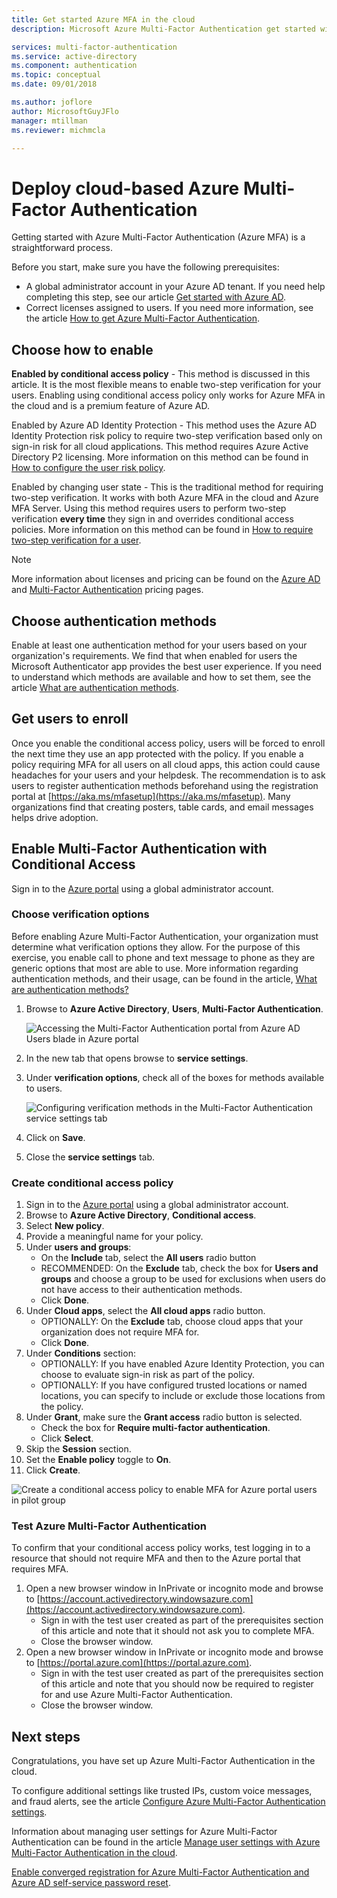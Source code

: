```yaml
---
title: Get started Azure MFA in the cloud
description: Microsoft Azure Multi-Factor Authentication get started with conditional access

services: multi-factor-authentication
ms.service: active-directory
ms.component: authentication
ms.topic: conceptual
ms.date: 09/01/2018

ms.author: joflore
author: MicrosoftGuyJFlo
manager: mtillman
ms.reviewer: michmcla

---
```

# Deploy cloud-based Azure Multi-Factor Authentication

Getting started with Azure Multi-Factor Authentication (Azure MFA) is a straightforward process.

Before you start, make sure you have the following prerequisites:

* A global administrator account in your Azure AD tenant. If you need help completing this step, see our article [Get started with Azure AD](../get-started-azure-ad.md).
* Correct licenses assigned to users. If you need more information, see the article [How to get Azure Multi-Factor Authentication](concept-mfa-licensing.md).

## Choose how to enable

**Enabled by conditional access policy** - This method is discussed in this article. It is the most flexible means to enable two-step verification for your users. Enabling using conditional access policy only works for Azure MFA in the cloud and is a premium feature of Azure AD.

Enabled by Azure AD Identity Protection - This method uses the Azure AD Identity Protection risk policy to require two-step verification based only on sign-in risk for all cloud applications. This method requires Azure Active Directory P2 licensing. More information on this method can be found in [How to configure the user risk policy](../identity-protection/howto-user-risk-policy.md).

Enabled by changing user state - This is the traditional method for requiring two-step verification. It works with both Azure MFA in the cloud and Azure MFA Server. Using this method requires users to perform two-step verification **every time** they sign in and overrides conditional access policies. More information on this method can be found in [How to require two-step verification for a user](howto-mfa-userstates.md).

> [!Note]
> More information about licenses and pricing can be found on the [Azure AD](https://azure.microsoft.com/pricing/details/active-directory/
) and [Multi-Factor Authentication](https://azure.microsoft.com/pricing/details/multi-factor-authentication/) pricing pages.

## Choose authentication methods

Enable at least one authentication method for your users based on your organization's requirements. We find that when enabled for users the Microsoft Authenticator app provides the best user experience. If you need to understand which methods are available and how to set them, see the article [What are authentication methods](concept-authentication-methods.md).

## Get users to enroll

Once you enable the conditional access policy, users will be forced to enroll the next time they use an app protected with the policy. If you enable a policy requiring MFA for all users on all cloud apps, this action could cause headaches for your users and your helpdesk. The recommendation is to ask users to register authentication methods beforehand using the registration portal at [https://aka.ms/mfasetup](https://aka.ms/mfasetup). Many organizations find that creating posters, table cards, and email messages helps drive adoption.

## Enable Multi-Factor Authentication with Conditional Access

Sign in to the [Azure portal](https://portal.azure.com) using a global administrator account.

### Choose verification options

Before enabling Azure Multi-Factor Authentication, your organization must determine what verification options they allow. For the purpose of this exercise, you enable call to phone and text message to phone as they are generic options that most are able to use. More information regarding authentication methods, and their usage, can be found in the article, [What are authentication methods?](concept-authentication-methods.md)

1. Browse to **Azure Active Directory**, **Users**, **Multi-Factor Authentication**.

   ![Accessing the Multi-Factor Authentication portal from Azure AD Users blade in Azure portal](media/howto-mfa-getstarted/users-mfa.png)

1. In the new tab that opens browse to **service settings**.
1. Under **verification options**, check all of the boxes for methods available to users.

   ![Configuring verification methods in the Multi-Factor Authentication service settings tab](media/howto-mfa-getstarted/mfa-servicesettings-verificationoptions.png)

4. Click on **Save**.
5. Close the **service settings** tab.

### Create conditional access policy

1. Sign in to the [Azure portal](https://portal.azure.com) using a global administrator account.
1. Browse to **Azure Active Directory**, **Conditional access**.
1. Select **New policy**.
1. Provide a meaningful name for your policy.
1. Under **users and groups**:
   * On the **Include** tab, select the **All users** radio button
   * RECOMMENDED: On the **Exclude** tab, check the box for **Users and groups** and choose a group to be used for exclusions when users do not have access to their authentication methods.
   * Click **Done**.
1. Under **Cloud apps**, select the **All cloud apps** radio button.
   * OPTIONALLY: On the **Exclude** tab, choose cloud apps that your organization does not require MFA for.
   * Click **Done**.
1. Under **Conditions** section:
   * OPTIONALLY: If you have enabled Azure Identity Protection, you can choose to evaluate sign-in risk as part of the policy.
   * OPTIONALLY: If you have configured trusted locations or named locations, you can specify to include or exclude those locations from the policy.
1. Under **Grant**, make sure the **Grant access** radio button is selected.
    * Check the box for **Require multi-factor authentication**.
    * Click **Select**.
1. Skip the **Session** section.
1. Set the **Enable policy** toggle to **On**.
1. Click **Create**.

![Create a conditional access policy to enable MFA for Azure portal users in pilot group](media/howto-mfa-getstarted/conditionalaccess-newpolicy.png)

### Test Azure Multi-Factor Authentication

To confirm that your conditional access policy works, test logging in to a resource that should not require MFA and then to the Azure portal that requires MFA.

1. Open a new browser window in InPrivate or incognito mode and browse to [https://account.activedirectory.windowsazure.com](https://account.activedirectory.windowsazure.com).
   * Sign in with the test user created as part of the prerequisites section of this article and note that it should not ask you to complete MFA.
   * Close the browser window.
2. Open a new browser window in InPrivate or incognito mode and browse to [https://portal.azure.com](https://portal.azure.com).
   * Sign in with the test user created as part of the prerequisites section of this article and note that you should now be required to register for and use Azure Multi-Factor Authentication.
   * Close the browser window.

## Next steps

Congratulations, you have set up Azure Multi-Factor Authentication in the cloud.

To configure additional settings like trusted IPs, custom voice messages, and fraud alerts, see the article [Configure Azure Multi-Factor Authentication settings](howto-mfa-mfasettings.md).

Information about managing user settings for Azure Multi-Factor Authentication can be found in the article [Manage user settings with Azure Multi-Factor Authentication in the cloud](howto-mfa-userdevicesettings.md).

[Enable converged registration for Azure Multi-Factor Authentication and Azure AD self-service password reset](concept-registration-mfa-sspr-converged.md).
